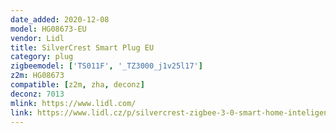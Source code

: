 ```yaml
---
date_added: 2020-12-08
model: HG08673-EU
vendor: Lidl
title: SilverCrest Smart Plug EU
category: plug
zigbeemodel: ['TS011F', '_TZ3000_j1v25l17']
z2m: HG08673
compatible: [z2m, zha, deconz]
deconz: 7013
mlink: https://www.lidl.com/
link: https://www.lidl.cz/p/silvercrest-zigbee-3-0-smart-home-inteligentni-zasuvka/p100355084
---
```

